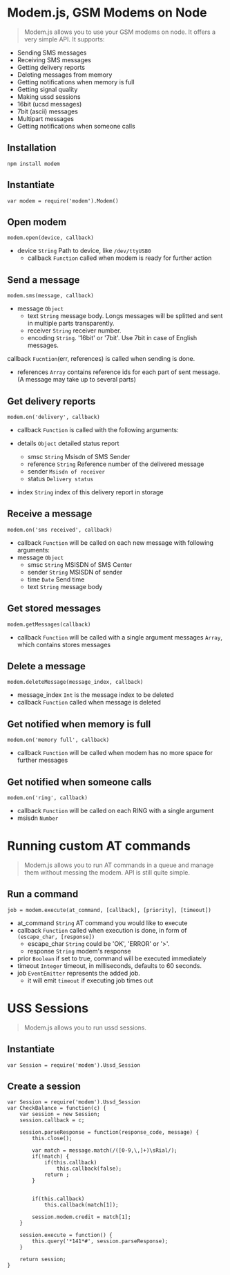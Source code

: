 Modem.js, GSM Modems on Node
============================
> Modem.js allows you to use your GSM modems on node.
It offers a very simple API.
It supports:
* Sending SMS messages
* Receiving SMS messages
* Getting delivery reports
* Deleting messages from memory
* Getting notifications when memory is full
* Getting signal quality
* Making ussd sessions
* 16bit (ucsd messages)
* 7bit (ascii) messages
* Multipart messages
* Getting notifications when someone calls

Installation
------------
```
npm install modem
```

Instantiate
-----------
```
var modem = require('modem').Modem()
```

Open modem
----------
```
modem.open(device, callback)
```

* device `String` Path to device, like `/dev/ttyUSB0`
   * callback `Function` called when modem is ready for further action

Send a message
--------------
```
modem.sms(message, callback)
```

* message `Object`
    * text `String` message body. Longs messages will be splitted and
        sent in multiple parts transparently.
    * receiver `String` receiver number.
    * encoding `String`. '16bit' or '7bit'. Use 7bit in case of English messages.

callback `Fucntion`(err, references) is called when sending is done.
  * references `Array` contains reference ids for each part of sent message. (A message may take up to several parts)


Get delivery reports
--------------------
```
modem.on('delivery', callback)
```

* callback `Function` is called with the following arguments:

* details `Object` detailed status report
    * smsc `String` Msisdn of SMS Sender
    * reference `String` Reference number of the delivered message
    * sender  `Msisdn of receiver`
    * status `Delivery status`

* index `String` index of this delivery report in storage

Receive a message
-----------------
```
modem.on('sms received', callback)
```

* callback `Function` will be called on each new message with following arguments:
* message `Object`
    * smsc `String` MSISDN of SMS Center
    * sender `String` MSISDN of sender
    * time `Date` Send time
    * text  `String` message body

Get stored messages
-------------------
```
modem.getMessages(callback)
```
* callback `Function` will be called with a single argument
  messages `Array`, which contains stores messages

Delete a message
----------------
```
modem.deleteMessage(message_index, callback)
```

* message_index `Int` is the message index to be deleted
* callback `Function` called when message is deleted

Get notified when memory is full
--------------------------------
```
modem.on('memory full', callback)
```
* callback `Function` will be called when modem has no more space
for further messages

Get notified when someone calls
--------------------------------
```
modem.on('ring', callback)
```
* callback `Function` will be called on each RING with a single argument
* msisdn `Number`

Running custom AT commands
==========================
> Modem.js allows you to run AT commands in a queue and manage them without messing the modem.
API is still quite simple.

Run a command
-------------
```
job = modem.execute(at_command, [callback], [priority], [timeout])
```

* at_command `String` AT command you would like to execute
* callback `Function` called when execution is done, in form of `(escape_char, [response])`
    * escape_char `String` could be 'OK', 'ERROR' or '>'.
    * response `String` modem's response
* prior `Boolean` if set to true, command will be executed immediately
* timeout `Integer` timeout, in milliseconds, defaults to 60 seconds.
* job `EventEmitter` represents the added job.
    * it will emit `timeout` if executing job times out

USS Sessions
============
> Modem.js allows you to run ussd sessions.

Instantiate
-----------
```
var Session = require('modem').Ussd_Session
```

Create a session
----------------
```
var Session = require('modem').Ussd_Session
var CheckBalance = function(c) {
    var session = new Session;
    session.callback = c;

    session.parseResponse = function(response_code, message) {
        this.close();

        var match = message.match(/([0-9,\,]+)\sRial/);
        if(!match) {
            if(this.callback)
                this.callback(false);
            return ;
        }


        if(this.callback)
            this.callback(match[1]);

        session.modem.credit = match[1];
    }

    session.execute = function() {
        this.query('*141*#', session.parseResponse);
    }

    return session;
}
```
